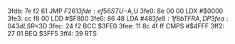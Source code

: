 3fdb: 7e f2 61     JMP    $F261
3fde: ef 56        STU    -$A,U
3fe0: 8e 00 00     LDX    #$0000
3fe3: cc f8 00     LDD    #$F800
3fe6: 86 48        LDA    #$48
3fe8: 1f 8b        TFR    A,DP
3fea: 04 3d        LSR    <$3D
3fec: 24 f2        BCC    $3FE0
3fee: 11 8c 4f ff  CMPS   #$4FFF
3ff2: 27 01        BEQ    $3FF5
3ff4: 39           RTS
